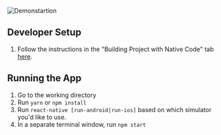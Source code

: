 ![Demonstartion](https://storage.jumpshare.com/preview/mP7aUjXB8nq9tXBtS4rFt2I_tD-WMFvNLBPqfSYCYuDXJT85kEEM5XC5WRQTP4OTDybS23vW-yKfNAVQu5dm41NlSmh0egFbdyHzE6LvoMAI4av1wcwKsmUDuTGzHRrg?row=true "Optional title")

## Developer Setup

1. Follow the instructions in the "Building Project with Native Code" tab [here](https://facebook.github.io/react-native/docs/getting-started.html).

## Running the App
1. Go to the working directory
2. Run `yarn` or `npm install`
3. Run `react-native [run-android|run-ios]` based on which simulator you'd like to use.
4. In a separate terminal window, run `npm start`
